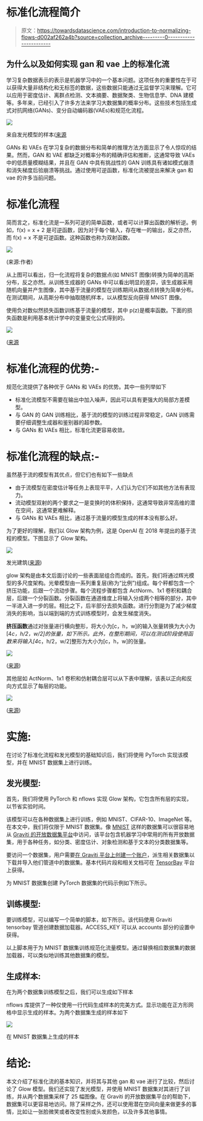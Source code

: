 # 标准化流程简介

> 原文：<https://towardsdatascience.com/introduction-to-normalizing-flows-d002af262a4b?source=collection_archive---------0----------------------->

## 为什么以及如何实现 gan 和 vae 上的标准化流

学习复杂数据表示的表示是机器学习中的一个基本问题。这项任务的重要性在于可以获得大量非结构化和无标签的数据，这些数据只能通过无监督学习来理解。它可以应用于密度估计、离群点检测、文本摘要、数据聚类、生物信息学、DNA 建模等。多年来，已经引入了许多方法来学习大数据集的概率分布。这些技术包括生成式对抗网络(GANs)、变分自动编码器(VAEs)和规范化流程。

![](img/cabfdc028f23b9da507303d8197644a0.png)

来自发光模型的样本([来源](https://papers.nips.cc/paper/2018/file/d139db6a236200b21cc7f752979132d0-Paper.pdf)

GANs 和 VAEs 在学习复杂的数据分布和简单的推理方法方面显示了令人惊叹的结果。然而，GAN 和 VAE 都缺乏对概率分布的精确评估和推断，这通常导致 VAEs 中的低质量模糊结果，并且在 GAN 中具有挑战性的 GAN 训练具有诸如模式崩溃和消失梯度后验崩溃等挑战。通过使用可逆函数，标准化流被提出来解决 gan 和 vae 的许多当前问题。

# 标准化流程

简而言之，标准化流是一系列可逆的简单函数，或者可以计算出函数的解析逆。例如，f(x) = x + 2 是可逆函数，因为对于每个输入，存在唯一的输出，反之亦然，而 f(x) = x 不是可逆函数。这种函数也称为双射函数。

![](img/fd3b0a5c6b7a908751fdbbd872e0dda8.png)

(来源:作者)

从上图可以看出，归一化流程将复杂的数据点(如 MNIST 图像)转换为简单的高斯分布，反之亦然。从训练生成器的 GANs 中可以看出明显的差异，该生成器采用随机向量并产生图像，其中基于流量的模型在训练期间从数据点转换为简单分布。在测试期间，从高斯分布中抽取随机样本，以从模型反向获得 MNIST 图像。

使用负对数似然损失函数训练基于流量的模型，其中 p(z)是概率函数。下面的损失函数是利用基本统计学中的变量变化公式得到的。

![](img/6729d62a1ab98515a1d90954265ab40c.png)

([来源](https://papers.nips.cc/paper/2018/file/d139db6a236200b21cc7f752979132d0-Paper.pdf)

# 标准化流程的优势:-

规范化流提供了各种优于 GANs 和 VAEs 的优势。其中一些列举如下

*   标准化流模型不需要在输出中加入噪声，因此可以具有更强大的局部方差模型。
*   与 GAN 的 GAN 训练相比，基于流的模型的训练过程非常稳定，GAN 训练需要仔细调整生成器和鉴别器的超参数。
*   与 GANs 和 VAEs 相比，标准化流更容易收敛。

# 标准化流程的缺点:-

虽然基于流的模型有其优点，但它们也有如下一些缺点

*   由于流模型在密度估计等任务上表现平平，人们认为它们不如其他方法有表现力。
*   流动模型双射的两个要求之一是变换时的体积保持，这通常导致非常高维的潜在空间，这通常更难解释。
*   与 GANs 和 VAEs 相比，通过基于流量的模型生成的样本没有那么好。

为了更好的理解，我们以 Glow 架构为例，这是 OpenAI 在 2018 年提出的基于流程的模型。下图显示了 Glow 架构。

![](img/ffee0e2b2b0e12f9e6013e2e7aed80ee.png)

发光建筑([来源](https://papers.nips.cc/paper/2018/file/d139db6a236200b21cc7f752979132d0-Paper.pdf))

glow 架构是由本文后面讨论的一些表面层组合而成的。首先，我们将通过辉光模型的多尺度架构。光晕模型由一系列重复层(称为“比例”)组成。每个秤都包含一个挤压功能，后跟一个流动步骤。每个流程步骤都包含 ActNorm、1x1 卷积和耦合层，后跟一个分裂函数。分裂函数在通道维度上将输入分成两个相等的部分，其中一半进入进一步的层。相比之下，后半部分去损失函数。进行分割是为了减少梯度消失的影响，当以端到端的方式训练模型时，会发生梯度消失。

**挤压函数**通过对张量进行横向整形，将大小为[c，h，w]的输入张量转换为大小为[4*c，h/2，w/2]的张量，如下所示。此外，在整形期间，可以在测试阶段使用函数来将输入[4*c，h/2，w/2]整形为大小为[c，h，w]的张量。

![](img/ffeec51f64efe64dc527f573bd1470e3.png)

([来源](https://arxiv.org/pdf/1605.08803.pdf))

其他层如 ActNorm、1x1 卷积和仿射耦合层可以从下表中理解，该表以正向和反向方式显示了每层的功能。

![](img/d7b7832d1790f51f570c0ea202fa8d2c.png)

([来源](https://arxiv.org/pdf/1605.08803.pdf))

# 实施:

在讨论了标准化流程和发光模型的基础知识后，我们将使用 PyTorch 实现该模型，并在 MNIST 数据集上进行训练。

## 发光模型:

首先，我们将使用 PyTorch 和 nflows 实现 Glow 架构，它包含所有层的实现，以节省实验时间。

该模型可以在各种数据集上进行训练，例如 MNIST、CIFAR-10、ImageNet 等。在本文中，我们将仅限于 MNIST 数据集。像 [MNIST](https://www.google.com/url?q=https://gas.graviti.com/dataset/hellodataset/MNIST?utm_medium%3D0715Aryansh_1&sa=D&source=editors&ust=1626367404346000&usg=AOvVaw1rp0JNNJALdWZzSHQookR_) 这样的数据集可以很容易地从 [Graviti 的开放数据集平台](https://www.google.com/url?q=https://gas.graviti.com/open-datasets?utm_medium%3D0715Aryansh_1&sa=D&source=editors&ust=1626367404343000&usg=AOvVaw0tJPuwlGEGCSvWApwkLipF)中访问，该平台包含机器学习中常用的所有开放数据集，用于各种任务，如分类、密度估计、对象检测和基于文本的分类数据集等。

要访问一个数据集，用户需要[在 Graviti 平台上创建一个账户](https://www.google.com/url?q=https://account.graviti.com/sign-in/?callback%3Dhttps%253A%252F%252Fgas.graviti.com%252Fopen-datasets?utm_medium%3D0715Aryansh_1&sa=D&source=editors&ust=1626367404344000&usg=AOvVaw1vZLkDjshAEOYWBjYMiZn1)，派生相关数据集以下载并导入他们管道中的数据集。基本代码片段和相关文档可在 [TensorBay](https://www.google.com/url?q=https://graviti.com/tensorBay?utm_medium%3D0715Aryansh_1&sa=D&source=editors&ust=1626367404346000&usg=AOvVaw0nkt_CgI2ieUAczctfCQGk) 平台上获得。

为 MNIST 数据集创建 PyTorch 数据集的代码示例如下所示。

## 训练模型:

要训练模型，可以编写一个简单的脚本，如下所示。该代码使用 Graviti tensorbay 管道创建数据加载器。ACCESS_KEY 可以从 accounts 部分的设置中获得。

以上脚本用于为 MNIST 数据集训练规范化流量模型。通过替换相应数据集的数据加载器，可以类似地训练其他数据集的模型。

## 生成样本:

在为两个数据集训练模型之后，我们可以生成如下样本

nflows 库提供了一种仅使用一行代码生成样本的完美方式。显示功能在正方形网格中显示生成的样本。为两个数据集生成的样本如下

![](img/8f47a3804db7084c98de3add145cdca8.png)

在 MNIST 数据集上生成的样本

# 结论:

本文介绍了标准化流的基本知识，并将其与其他 gan 和 vae 进行了比较，然后讨论了 Glow 模型。我们还实现了发光模型，并使用 MNIST 数据集对其进行了训练，并从两个数据集采样了 25 幅图像。在 Graviti 的开放数据集平台的帮助下，数据集可以更容易地访问。除了采样之外，还可以使用潜在空间向量来做更多的事情，比如让一张脸微笑或者改变性别或头发颜色，以及许多其他事情。